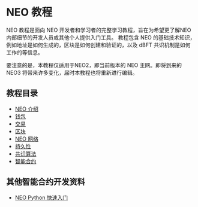 # NEO 教程

NEO 教程是面向 NEO 开发者和学习者的完整学习教程，旨在为希望更了解NEO内部细节的开发人员或其他个人提供入门工具。 教程包含 NEO 的基础技术知识，例如地址是如何生成的，区块是如何创建和验证的，以及 dBFT 共识机制是如何工作的等信息。

要注意的是，本教程仅适用于NEO2，即当前版本的 NEO 主网。即将到来的 NEO3 将带来许多变化，届时本教程也将重新进行编辑。

## 教程目录
- [NEO 介绍](1-introduction/1-Introduction_to_NEO.md)
- [钱包](2-wallet/1-Introduction_to_wallets.md)
- [交易](3-transactions/1-Introduction_to_transactions.md)
- [区块](4-blocks/1-Introduction_to_blocks_and_blockchain.md)
- [NEO 网络](5-network/1-Introduction_to_the_NEO_network_protocol.md)
- [持久性](6-persistence/1-persistence.md)
- [共识算法](7-consensus/1-Introduction_to_consensus.md)
- [智能合约](9-smartContract/What_is_smart_contract.md)

## 其他智能合约开发资料
- [NEO Python 快速入门](9-smartContract/neo_python_quickstart_cn.md)
